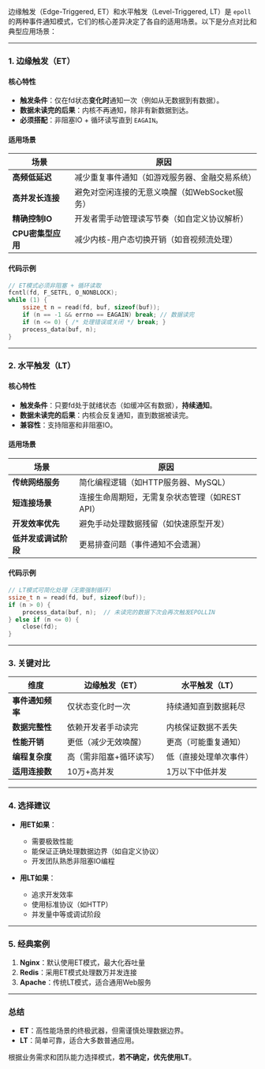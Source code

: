边缘触发（Edge-Triggered, ET）和水平触发（Level-Triggered, LT）是 `epoll` 的两种事件通知模式，它们的核心差异决定了各自的适用场景。以下是分点对比和典型应用场景：

---

### **1. 边缘触发（ET）**
#### **核心特性**
- **触发条件**：仅在fd状态**变化时**通知一次（例如从无数据到有数据）。
- **数据未读完的后果**：内核不再通知，除非有新数据到达。
- **必须搭配**：非阻塞IO + 循环读写直到 `EAGAIN`。

#### **适用场景**
| **场景**                | **原因**                                                                 |
|-------------------------|-------------------------------------------------------------------------|
| **高频低延迟**          | 减少重复事件通知（如游戏服务器、金融交易系统）                          |
| **高并发长连接**        | 避免对空闲连接的无意义唤醒（如WebSocket服务）                           |
| **精确控制IO**          | 开发者需手动管理读写节奏（如自定义协议解析）                            |
| **CPU密集型应用**       | 减少内核-用户态切换开销（如音视频流处理）                              |

#### **代码示例**
```c
// ET模式必须非阻塞 + 循环读取
fcntl(fd, F_SETFL, O_NONBLOCK);
while (1) {
    ssize_t n = read(fd, buf, sizeof(buf));
    if (n == -1 && errno == EAGAIN) break; // 数据读完
    if (n <= 0) { /* 处理错误或关闭 */ break; }
    process_data(buf, n);
}
```

---

### **2. 水平触发（LT）**
#### **核心特性**
- **触发条件**：只要fd处于就绪状态（如缓冲区有数据），**持续通知**。
- **数据未读完的后果**：内核会反复通知，直到数据被读完。
- **兼容性**：支持阻塞和非阻塞IO。

#### **适用场景**
| **场景**                | **原因**                                                                 |
|-------------------------|-------------------------------------------------------------------------|
| **传统网络服务**        | 简化编程逻辑（如HTTP服务器、MySQL）                                    |
| **短连接场景**          | 连接生命周期短，无需复杂状态管理（如REST API）                          |
| **开发效率优先**        | 避免手动处理数据残留（如快速原型开发）                                  |
| **低并发或调试阶段**    | 更易排查问题（事件通知不会遗漏）                                        |

#### **代码示例**
```c
// LT模式可简化处理（无需强制循环）
ssize_t n = read(fd, buf, sizeof(buf));
if (n > 0) {
    process_data(buf, n);  // 未读完的数据下次会再次触发EPOLLIN
} else if (n <= 0) {
    close(fd);
}
```

---

### **3. 关键对比**
| **维度**         | **边缘触发（ET）**                     | **水平触发（LT）**                   |
|------------------|--------------------------------------|--------------------------------------|
| **事件通知频率** | 仅状态变化时一次                      | 持续通知直到数据耗尽                  |
| **数据完整性**   | 依赖开发者手动读完                    | 内核保证数据不丢失                    |
| **性能开销**     | 更低（减少无效唤醒）                  | 更高（可能重复通知）                  |
| **编程复杂度**   | 高（需非阻塞+循环读写）               | 低（直接处理单次事件）                |
| **适用连接数**   | 10万+高并发                          | 1万以下中低并发                       |

---

### **4. 选择建议**
- **用ET如果**：  
  - 需要极致性能  
  - 能保证正确处理数据边界（如自定义协议）  
  - 开发团队熟悉非阻塞IO编程  

- **用LT如果**：  
  - 追求开发效率  
  - 使用标准协议（如HTTP）  
  - 并发量中等或调试阶段  

---

### **5. 经典案例**
1. **Nginx**：默认使用ET模式，最大化吞吐量  
2. **Redis**：采用ET模式处理数万并发连接  
3. **Apache**：传统LT模式，适合通用Web服务  

---

### **总结**
- **ET**：高性能场景的终极武器，但需谨慎处理数据边界。  
- **LT**：简单可靠，适合大多数普通应用。  

根据业务需求和团队能力选择模式，**若不确定，优先使用LT**。